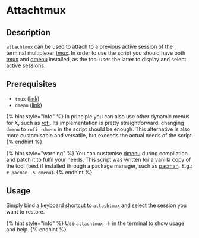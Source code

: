 # Attachtmux

## Description

`attachtmux` can be used to attach to a previous active session of the terminal multiplexer [tmux](https://en.wikipedia.org/wiki/Tmux). In order to use the script you should have both [tmux](https://en.wikipedia.org/wiki/Tmux) and [dmenu](https://tools.suckless.org/dmenu/) installed, as the tool uses the latter to display and select active sessions.

## Prerequisites

* `tmux` \([link](https://en.wikipedia.org/wiki/Tmux)\) 
* `dmenu` \([link](https://tools.suckless.org/dmenu/)\)

{% hint style="info" %}
In principle you can also use other dynamic menus for X, such as [rofi](https://github.com/davatorium/rofi). Its implementation is pretty straightforward: changing `dmenu` to `rofi -dmenu` in the script should be enough. This alternative is also more customisable and versatile, but exceeds the actual needs of the script.
{% endhint %}

{% hint style="warning" %}
You can customise [dmenu](https://tools.suckless.org/dmenu/) during compilation and patch it to fulfil your needs. This script was written for a vanilla copy of the tool \(best if installed through a package manager, such as [pacman](https://www.archlinux.org/pacman/). E.g.: `# pacman -S dmenu`\).
{% endhint %}

## Usage

Simply bind a keyboard shortcut to `attachtmux` and select the session you want to restore.

{% hint style="info" %}
Use `attachtmux -h` in the terminal to show usage and help.
{% endhint %}

